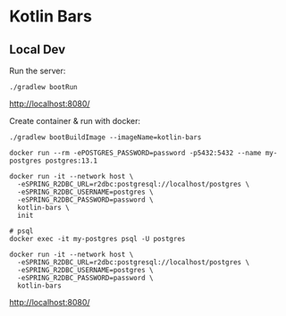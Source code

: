 # Kotlin Bars

<!-- [![Run on Google Cloud](https://deploy.cloud.run/button.png)](https://deploy.cloud.run) -->

## Local Dev

Run the server:
```
./gradlew bootRun
```

[http://localhost:8080/](http://localhost:8080/)

Create container & run with docker:
```
./gradlew bootBuildImage --imageName=kotlin-bars

docker run --rm -ePOSTGRES_PASSWORD=password -p5432:5432 --name my-postgres postgres:13.1

docker run -it --network host \
  -eSPRING_R2DBC_URL=r2dbc:postgresql://localhost/postgres \
  -eSPRING_R2DBC_USERNAME=postgres \
  -eSPRING_R2DBC_PASSWORD=password \
  kotlin-bars \
  init

# psql
docker exec -it my-postgres psql -U postgres

docker run -it --network host \
  -eSPRING_R2DBC_URL=r2dbc:postgresql://localhost/postgres \
  -eSPRING_R2DBC_USERNAME=postgres \
  -eSPRING_R2DBC_PASSWORD=password \
  kotlin-bars
```

[http://localhost:8080/](http://localhost:8080/)


